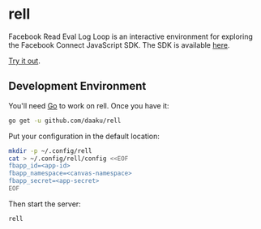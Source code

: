 rell
====

Facebook Read Eval Log Loop is an interactive environment for exploring the
Facebook Connect JavaScript SDK. The SDK is available
[here](https://developers.facebook.com/docs/reference/javascript/).

[Try it out](https://www.fbrell.com/examples/).

Development Environment
-----------------------

You'll need [Go](http://golang.org/) to work on rell. Once you have it:

```sh
go get -u github.com/daaku/rell
```

Put your configuration in the default location:

```sh
mkdir -p ~/.config/rell
cat > ~/.config/rell/config <<EOF
fbapp_id=<app-id>
fbapp_namespace=<canvas-namespace>
fbapp_secret=<app-secret>
EOF
```

Then start the server:

```sh
rell
```
